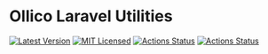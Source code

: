 # Ollico Laravel Utilities

[![Latest Version](https://img.shields.io/github/release/ollico/laravel-utilities.svg?style=flat-square)](https://github.com/ollico/laravel-utilities/releases)
[![MIT Licensed](https://img.shields.io/badge/license-MIT-brightgreen.svg?style=flat-square)](LICENSE.md)
[![Actions Status](https://github.com/ollico/laravel-utilities/workflows/run-tests/badge.svg)](https://github.com/ollico/laravel-utilities/actions)
[![Actions Status](https://github.com/ollico/laravel-utilities/workflows/cs-styling/badge.svg)](https://github.com/ollico/laravel-utilities/actions)
